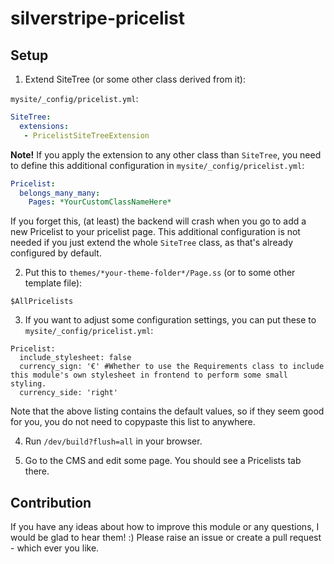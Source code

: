 # silverstripe-pricelist

## Setup

1. Extend SiteTree (or some other class derived from it):

`mysite/_config/pricelist.yml`:
```YAML
SiteTree:
  extensions:
   - PricelistSiteTreeExtension
```

**Note!** If you apply the extension to any other class than `SiteTree`, you need to define this additional configuration in `mysite/_config/pricelist.yml`:
```YAML
Pricelist:
  belongs_many_many:
    Pages: *YourCustomClassNameHere*
```
If you forget this, (at least) the backend will crash when you go to add a new Pricelist to your pricelist page. This additional configuration is not needed if you just extend the whole `SiteTree` class, as that's already configured by default.

2. Put this to `themes/*your-theme-folder*/Page.ss` (or to some other template file):
```
$AllPricelists
```

3. If you want to adjust some configuration settings, you can put these to `mysite/_config/pricelist.yml`:
```
Pricelist:
  include_stylesheet: false
  currency_sign: '€' #Whether to use the Requirements class to include this module's own stylesheet in frontend to perform some small styling.
  currency_side: 'right'
```
Note that the above listing contains the default values, so if they seem good for you, you do not need to copypaste this list to anywhere.

4. Run `/dev/build?flush=all` in your browser.

5. Go to the CMS and edit some page. You should see a Pricelists tab there.


## Contribution

If you have any ideas about how to improve this module or any questions, I would be glad to hear them! :) Please raise an issue or create a pull request - which ever you like.
